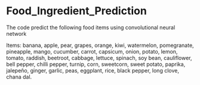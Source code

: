 # Food_Ingredient_Prediction
The code predict the following food items using convolutional neural network

Items: banana, apple, pear, grapes, orange, kiwi, watermelon, pomegranate, pineapple, mango, cucumber, carrot, capsicum, onion, potato, lemon, tomato, raddish, beetroot, cabbage, lettuce, spinach, soy bean, cauliflower, bell pepper, chilli pepper, turnip, corn, sweetcorn, sweet potato, paprika, jalepeño, ginger, garlic, peas, eggplant, rice, black pepper, long clove, chana dal.
